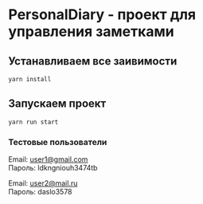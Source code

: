 # PersonalDiary - проект для управления заметками

## Устанавливаем все заивимости

`yarn install`

## Запускаем проект
`yarn run start`

### Тестовые пользователи

Email: user1@gmail.com  
Пароль: ldkngniouh3474tb  

Email: user2@mail.ru  
Пароль: daslo3578  
